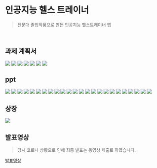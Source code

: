 # 인공지능 헬스 트레이너
> 전문대 졸업작품으로 만든 인공지능 헬스트레이너 앱
<br>

## 과제 계획서
![](/img/과제계획서/캡스톤%202조%20과제계획서_1.png)
![](/img/과제계획서/캡스톤%202조%20과제계획서_2.png)
![](/img/과제계획서/캡스톤%202조%20과제계획서_3.png)
![](/img/과제계획서/캡스톤%202조%20과제계획서_4.png)
![](/img/과제계획서/캡스톤%202조%20과제계획서_5.png)
![](/img/과제계획서/캡스톤%202조%20과제계획서_6.png)
![](/img/과제계획서/캡스톤%202조%20과제계획서_7.png)
<br>

## ppt
![](/img/ppt/캡스톤%20디자인%20기말고사%20발표_1.png)
![](/img/ppt/캡스톤%20디자인%20기말고사%20발표_2.png)
![](/img/ppt/캡스톤%20디자인%20기말고사%20발표_3.png)
![](/img/ppt/캡스톤%20디자인%20기말고사%20발표_4.png)
![](/img/ppt/캡스톤%20디자인%20기말고사%20발표_5.png)
![](/img/ppt/캡스톤%20디자인%20기말고사%20발표_6.png)
![](/img/ppt/캡스톤%20디자인%20기말고사%20발표_7.png)
![](/img/ppt/캡스톤%20디자인%20기말고사%20발표_8.png)
![](/img/ppt/캡스톤%20디자인%20기말고사%20발표_9.png)
![](/img/ppt/캡스톤%20디자인%20기말고사%20발표_10.png)
![](/img/ppt/캡스톤%20디자인%20기말고사%20발표_11.png)
![](/img/ppt/캡스톤%20디자인%20기말고사%20발표_12.png)
![](/img/ppt/캡스톤%20디자인%20기말고사%20발표_13.png)
![](/img/ppt/캡스톤%20디자인%20기말고사%20발표_14.png)
![](/img/ppt/캡스톤%20디자인%20기말고사%20발표_15.png)
![](/img/ppt/캡스톤%20디자인%20기말고사%20발표_16.png)
![](/img/ppt/캡스톤%20디자인%20기말고사%20발표_17.png)
![](/img/ppt/캡스톤%20디자인%20기말고사%20발표_18.png)
![](/img/ppt/캡스톤%20디자인%20기말고사%20발표_19.png)
![](/img/ppt/캡스톤%20디자인%20기말고사%20발표_20.png)
![](/img/ppt/캡스톤%20디자인%20기말고사%20발표_21.png)
![](/img/ppt/캡스톤%20디자인%20기말고사%20발표_22.png)
![](/img/ppt/캡스톤%20디자인%20기말고사%20발표_23.png)
![](/img/ppt/캡스톤%20디자인%20기말고사%20발표_24.png)
<br>

## 상장
![](/img/상장.jpg)
<br>

## 발표영상
> 당시 코로나 상황으로 인해 최종 발표는 동영상 제출로 하였습니다.

[발표영상](https://youtu.be/J5Hw4bFDx70)